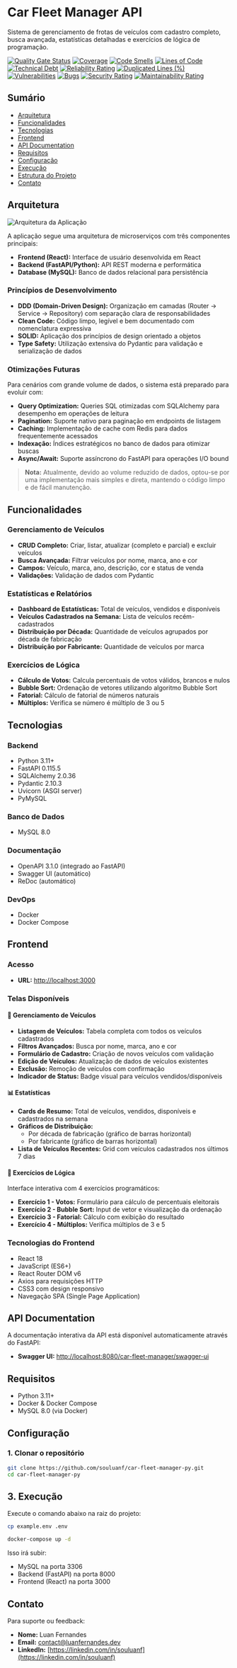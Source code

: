 # Car Fleet Manager API

Sistema de gerenciamento de frotas de veículos com cadastro completo, busca avançada, estatísticas detalhadas e exercícios de lógica de programação.

[![Quality Gate Status](https://sonarcloud.io/api/project_badges/measure?project=souluanf_car-fleet-manager&metric=alert_status&token=b6ce94a17d4984b5ba72c334c6e61732ebff4d15)](https://sonarcloud.io/summary/new_code?id=souluanf_car-fleet-manager)
[![Coverage](https://sonarcloud.io/api/project_badges/measure?project=souluanf_car-fleet-manager&metric=coverage&token=b6ce94a17d4984b5ba72c334c6e61732ebff4d15)](https://sonarcloud.io/summary/new_code?id=souluanf_car-fleet-manager)
[![Code Smells](https://sonarcloud.io/api/project_badges/measure?project=souluanf_car-fleet-manager&metric=code_smells&token=b6ce94a17d4984b5ba72c334c6e61732ebff4d15)](https://sonarcloud.io/summary/new_code?id=souluanf_car-fleet-manager)
[![Lines of Code](https://sonarcloud.io/api/project_badges/measure?project=souluanf_car-fleet-manager&metric=ncloc&token=b6ce94a17d4984b5ba72c334c6e61732ebff4d15)](https://sonarcloud.io/summary/new_code?id=souluanf_car-fleet-manager)
[![Technical Debt](https://sonarcloud.io/api/project_badges/measure?project=souluanf_car-fleet-manager&metric=sqale_index&token=b6ce94a17d4984b5ba72c334c6e61732ebff4d15)](https://sonarcloud.io/summary/new_code?id=souluanf_car-fleet-manager)
[![Reliability Rating](https://sonarcloud.io/api/project_badges/measure?project=souluanf_car-fleet-manager&metric=reliability_rating&token=b6ce94a17d4984b5ba72c334c6e61732ebff4d15)](https://sonarcloud.io/summary/new_code?id=souluanf_car-fleet-manager)
[![Duplicated Lines (%)](https://sonarcloud.io/api/project_badges/measure?project=souluanf_car-fleet-manager&metric=duplicated_lines_density&token=b6ce94a17d4984b5ba72c334c6e61732ebff4d15)](https://sonarcloud.io/summary/new_code?id=souluanf_car-fleet-manager)
[![Vulnerabilities](https://sonarcloud.io/api/project_badges/measure?project=souluanf_car-fleet-manager&metric=vulnerabilities&token=b6ce94a17d4984b5ba72c334c6e61732ebff4d15)](https://sonarcloud.io/summary/new_code?id=souluanf_car-fleet-manager)
[![Bugs](https://sonarcloud.io/api/project_badges/measure?project=souluanf_car-fleet-manager&metric=bugs&token=b6ce94a17d4984b5ba72c334c6e61732ebff4d15)](https://sonarcloud.io/summary/new_code?id=souluanf_car-fleet-manager)
[![Security Rating](https://sonarcloud.io/api/project_badges/measure?project=souluanf_car-fleet-manager&metric=security_rating&token=b6ce94a17d4984b5ba72c334c6e61732ebff4d15)](https://sonarcloud.io/summary/new_code?id=souluanf_car-fleet-manager)
[![Maintainability Rating](https://sonarcloud.io/api/project_badges/measure?project=souluanf_car-fleet-manager&metric=sqale_rating&token=b6ce94a17d4984b5ba72c334c6e61732ebff4d15)](https://sonarcloud.io/summary/new_code?id=souluanf_car-fleet-manager)

## Sumário

- [Arquitetura](#arquitetura)
- [Funcionalidades](#funcionalidades)
- [Tecnologias](#tecnologias)
- [Frontend](#frontend)
- [API Documentation](#api-documentation)
- [Requisitos](#requisitos)
- [Configuração](#configuração)
- [Execução](#execução)
- [Estrutura do Projeto](#estrutura-do-projeto)
- [Contato](#contato)

## Arquitetura

![Arquitetura da Aplicação](car-fleet-manager.png)

A aplicação segue uma arquitetura de microserviços com três componentes principais:
- **Frontend (React):** Interface de usuário desenvolvida em React
- **Backend (FastAPI/Python):** API REST moderna e performática
- **Database (MySQL):** Banco de dados relacional para persistência

### Princípios de Desenvolvimento
- **DDD (Domain-Driven Design):** Organização em camadas (Router → Service → Repository) com separação clara de responsabilidades
- **Clean Code:** Código limpo, legível e bem documentado com nomenclatura expressiva
- **SOLID:** Aplicação dos princípios de design orientado a objetos
- **Type Safety:** Utilização extensiva do Pydantic para validação e serialização de dados

### Otimizações Futuras

Para cenários com grande volume de dados, o sistema está preparado para evoluir com:
- **Query Optimization:** Queries SQL otimizadas com SQLAlchemy para desempenho em operações de leitura
- **Pagination:** Suporte nativo para paginação em endpoints de listagem
- **Caching:** Implementação de cache com Redis para dados frequentemente acessados
- **Indexação:** Índices estratégicos no banco de dados para otimizar buscas
- **Async/Await:** Suporte assíncrono do FastAPI para operações I/O bound

> **Nota:** Atualmente, devido ao volume reduzido de dados, optou-se por uma implementação mais simples e direta, mantendo o código limpo e de fácil manutenção.

## Funcionalidades

### Gerenciamento de Veículos
- **CRUD Completo:** Criar, listar, atualizar (completo e parcial) e excluir veículos
- **Busca Avançada:** Filtrar veículos por nome, marca, ano e cor
- **Campos:** Veículo, marca, ano, descrição, cor e status de venda
- **Validações:** Validação de dados com Pydantic

### Estatísticas e Relatórios
- **Dashboard de Estatísticas:** Total de veículos, vendidos e disponíveis
- **Veículos Cadastrados na Semana:** Lista de veículos recém-cadastrados
- **Distribuição por Década:** Quantidade de veículos agrupados por década de fabricação
- **Distribuição por Fabricante:** Quantidade de veículos por marca

### Exercícios de Lógica
- **Cálculo de Votos:** Calcula percentuais de votos válidos, brancos e nulos
- **Bubble Sort:** Ordenação de vetores utilizando algoritmo Bubble Sort
- **Fatorial:** Cálculo de fatorial de números naturais
- **Múltiplos:** Verifica se número é múltiplo de 3 ou 5

## Tecnologias

### Backend
- Python 3.11+
- FastAPI 0.115.5
- SQLAlchemy 2.0.36
- Pydantic 2.10.3
- Uvicorn (ASGI server)
- PyMySQL

### Banco de Dados
- MySQL 8.0

### Documentação
- OpenAPI 3.1.0 (integrado ao FastAPI)
- Swagger UI (automático)
- ReDoc (automático)

### DevOps
- Docker
- Docker Compose

## Frontend

### Acesso
- **URL:** [http://localhost:3000](http://localhost:3000)

### Telas Disponíveis

#### 🚗 Gerenciamento de Veículos
- **Listagem de Veículos:** Tabela completa com todos os veículos cadastrados
- **Filtros Avançados:** Busca por nome, marca, ano e cor
- **Formulário de Cadastro:** Criação de novos veículos com validação
- **Edição de Veículos:** Atualização de dados de veículos existentes
- **Exclusão:** Remoção de veículos com confirmação
- **Indicador de Status:** Badge visual para veículos vendidos/disponíveis

#### 📊 Estatísticas
- **Cards de Resumo:** Total de veículos, vendidos, disponíveis e cadastrados na semana
- **Gráficos de Distribuição:**
  - Por década de fabricação (gráfico de barras horizontal)
  - Por fabricante (gráfico de barras horizontal)
- **Lista de Veículos Recentes:** Grid com veículos cadastrados nos últimos 7 dias

#### 🧮 Exercícios de Lógica
Interface interativa com 4 exercícios programáticos:
- **Exercício 1 - Votos:** Formulário para cálculo de percentuais eleitorais
- **Exercício 2 - Bubble Sort:** Input de vetor e visualização da ordenação
- **Exercício 3 - Fatorial:** Cálculo com exibição do resultado
- **Exercício 4 - Múltiplos:** Verifica múltiplos de 3 e 5

### Tecnologias do Frontend
- React 18
- JavaScript (ES6+)
- React Router DOM v6
- Axios para requisições HTTP
- CSS3 com design responsivo
- Navegação SPA (Single Page Application)

## API Documentation

A documentação interativa da API está disponível automaticamente através do FastAPI:

- **Swagger UI:** [http://localhost:8080/car-fleet-manager/swagger-ui](http://localhost:8080/car-fleet-manager/swagger-ui)

## Requisitos

- Python 3.11+
- Docker & Docker Compose
- MySQL 8.0 (via Docker)

## Configuração

### 1. Clonar o repositório

```bash
git clone https://github.com/souluanf/car-fleet-manager-py.git
cd car-fleet-manager-py
```

## 3. Execução

Execute o comando abaixo na raiz do projeto:

```bash
cp example.env .env
```


```bash
docker-compose up -d
```

Isso irá subir:
- MySQL na porta 3306
- Backend (FastAPI) na porta 8000
- Frontend (React) na porta 3000


## Contato

Para suporte ou feedback:

- **Nome:** Luan Fernandes
- **Email:**  [contact@luanfernandes.dev](mailto:contact@luanfernandes.dev)
- **LinkedIn:** [https://linkedin.com/in/souluanf](https://linkedin.com/in/souluanf)
